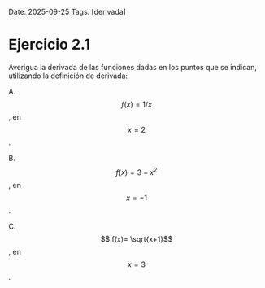 Date: 2025-09-25
Tags: [derivada]

# Ejercicio 2.1

 
Averigua la derivada de las funciones dadas en los puntos que se indican, utilizando la definición de derivada:

A.   $$ f(x)=1/x$$  , en  $$ x=2$$  .

B.   $$ f(x)=3-x^2$$  , en  $$ x=-1$$  .

C.   $$ f(x)= \sqrt{x+1}$$  , en  $$ x=3$$  .

